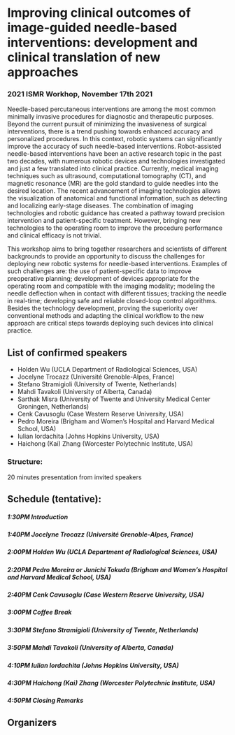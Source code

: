 
# Improving clinical outcomes of image-guided needle-based interventions: development and clinical translation of new approaches 

### 2021 ISMR Workhop, November 17th 2021

Needle-based percutaneous interventions are among the most common minimally invasive procedures for diagnostic and therapeutic purposes. Beyond the current pursuit of minimizing the invasiveness of surgical interventions, there is a trend pushing towards enhanced accuracy and personalized procedures. In this context, robotic systems can significantly improve the accuracy of such needle-based interventions. Robot-assisted needle-based interventions have been an active research topic in the past two decades, with numerous robotic devices and technologies investigated and just a few translated into clinical practice. Currently, medical imaging techniques such as ultrasound, computational tomography (CT), and magnetic resonance (MR) are the gold standard to guide needles into the desired location. The recent advancement of imaging technologies allows the visualization of anatomical and functional information, such as detecting and localizing early-stage diseases. The combination of imaging technologies and robotic guidance has created a pathway toward precision intervention and patient-specific treatment. However, bringing new technologies to the operating room to improve the procedure performance and clinical efficacy is not trivial. 

This workshop aims to bring together researchers and scientists of different backgrounds to provide an opportunity to discuss the challenges for deploying new robotic systems for needle-based interventions. Examples of such challenges are: the use of patient-specific data to improve preoperative planning; development of devices appropriate for the operating room and compatible with the imaging modality; modeling the needle deflection when in contact with different tissues; tracking the needle in real-time; developing safe and reliable closed-loop control algorithms. Besides the technology development, proving the superiority over conventional methods and adapting the clinical workflow to the new approach are critical steps towards deploying such devices into clinical practice. 

## List of confirmed speakers
* Holden Wu (UCLA Department of Radiological Sciences, USA)
* Jocelyne Trocazz (Université Grenoble-Alpes, France)
* Stefano Stramigioli (University of Twente, Netherlands) 
* Mahdi Tavakoli (University of Alberta, Canada) 
* Sarthak Misra (University of Twente and University Medical Center Groningen, Netherlands)
* Cenk Cavusoglu (Case Western Reserve University, USA)
* Pedro Moreira (Brigham and Women’s Hospital and Harvard Medical School, USA)
* Iulian Iordachita (Johns Hopkins University, USA)
* Haichong (Kai) Zhang (Worcester Polytechnic Institute, USA)

### Structure: 
20 minutes presentation from invited speakers

## Schedule (tentative):

##### 1:30PM Introduction
##### 1:40PM Jocelyne Trocazz (Université Grenoble-Alpes, France)
##### 2:00PM Holden Wu (UCLA Department of Radiological Sciences, USA)
##### 2:20PM Pedro Moreira or Junichi Tokuda (Brigham and Women’s Hospital and Harvard Medical School, USA)
##### 2:40PM Cenk Cavusoglu (Case Western Reserve University, USA)
##### 3:00PM Coffee Break
##### 3:30PM Stefano Stramigioli (University of Twente, Netherlands) 
##### 3:50PM Mahdi Tavakoli (University of Alberta, Canada)
##### 4:10PM Iulian Iordachita (Johns Hopkins University, USA)
##### 4:30PM Haichong (Kai) Zhang (Worcester Polytechnic Institute, USA)
##### 4:50PM Closing Remarks

## Organizers






